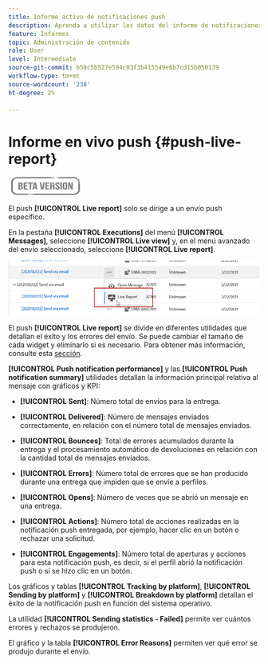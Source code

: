 ```yaml
---
title: Informe activo de notificaciones push
description: Aprenda a utilizar los datos del informe de notificaciones push en directo
feature: Informes
topic: Administración de contenido
role: User
level: Intermediate
source-git-commit: b58c5b527e594c03f3b415549e6b7cd15b050139
workflow-type: tm+mt
source-wordcount: '238'
ht-degree: 2%

---
```


# Informe en vivo push {#push-live-report}

![](../assets/do-not-localize/badge.png)

El push **[!UICONTROL Live report]** solo se dirige a un envío push específico.

En la pestaña **[!UICONTROL Executions]** del menú **[!UICONTROL Messages]**, seleccione **[!UICONTROL Live view]** y, en el menú avanzado del envío seleccionado, seleccione **[!UICONTROL Live report]**.

![](../assets/live_report_2.png)

El push **[!UICONTROL Live report]** se divide en diferentes utilidades que detallan el éxito y los errores del envío. Se puede cambiar el tamaño de cada widget y eliminarlo si es necesario. Para obtener más información, consulte esta [sección](live-report.md#modify-dashboard).

**[!UICONTROL Push notification performance]** y las  **[!UICONTROL Push notification summary]** utilidades detallan la información principal relativa al mensaje con gráficos y KPI:

* **[!UICONTROL Sent]**: Número total de envíos para la entrega.

* **[!UICONTROL Delivered]**: Número de mensajes enviados correctamente, en relación con el número total de mensajes enviados.

* **[!UICONTROL Bounces]**: Total de errores acumulados durante la entrega y el procesamiento automático de devoluciones en relación con la cantidad total de mensajes enviados.

* **[!UICONTROL Errors]**: Número total de errores que se han producido durante una entrega que impiden que se envíe a perfiles.

* **[!UICONTROL Opens]**: Número de veces que se abrió un mensaje en una entrega.

* **[!UICONTROL Actions]**: Número total de acciones realizadas en la notificación push entregada, por ejemplo, hacer clic en un botón o rechazar una solicitud.

* **[!UICONTROL Engagements]**: Número total de aperturas y acciones para esta notificación push, es decir, si el perfil abrió la notificación push o si se hizo clic en un botón.

Los gráficos y tablas **[!UICONTROL Tracking by platform]**, **[!UICONTROL Sending by platform]** y **[!UICONTROL Breakdown by platform]** detallan el éxito de la notificación push en función del sistema operativo.

La utilidad **[!UICONTROL Sending statistics - Failed]** permite ver cuántos errores y rechazos se produjeron.

El gráfico y la tabla **[!UICONTROL Error Reasons]** permiten ver qué error se produjo durante el envío.
